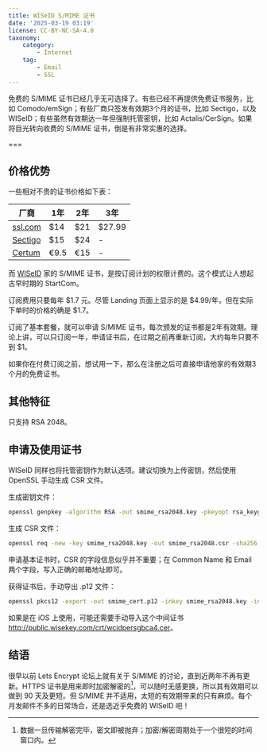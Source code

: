 ```yaml
---
title: WISeID S/MIME 证书
date: '2025-03-19 03:19'
license: CC-BY-NC-SA-4.0
taxonomy:
    category:
        - Internet
    tag:
        - Email
        - SSL
---
```


免费的 S/MIME 证书已经几乎无可选择了。有些已经不再提供免费证书服务，比如 Comodo/emSign；有些厂商只签发有效期3个月的证书，比如 Sectigo，以及 WISeID；有些虽然有效期达一年但强制托管密钥，比如 Actalis/CerSign。如果将目光转向收费的 S/MIME 证书，倒是有非常实惠的选择。

===

## 价格优势

一些相对不贵的证书价格如下表：

| 厂商 | 1年 | 2年 | 3年|
|-----|----|-----|----|
| [ssl.com](https://www.ssl.com/certificates/basic-email-smime-certificates/buy/) | $14 | $21 | $27.99 |
| [Sectigo](https://www.sectigo.com/ssl-certificates-tls/email-smime-certificate) | $15 | $24 | - |
| [Certum](https://shop.certum.eu/certum-s-mime-mailbox.html) | €9.5 | €15 | - |

而 [WISeID](https://wiseid.com/) 家的 S/MIME 证书，是按订阅计划的权限计费的。这个模式让人想起古早时期的 StartCom。

订阅费用只要每年 \$1.7 元。尽管 Landing 页面上显示的是 \$4.99/年，但在实际下单时的价格的确是 \$1.7。

订阅了基本套餐，就可以申请 S/MIME 证书，每次颁发的证书都是2年有效期。理论上讲，可以只订阅一年，申请证书后，在过期之前再重新订阅，大约每年只要不到 \$1。

如果你在付费订阅之前，想试用一下，那么在注册之后可直接申请他家的有效期3个月的免费证书。

## 其他特征

只支持 RSA 2048。

## 申请及使用证书

WISeID 同样也将托管密钥作为默认选项。建议切换为上传密钥，然后使用 OpenSSL 手动生成 CSR 文件。

生成密钥文件：

```bash
openssl genpkey -algorithm RSA -out smime_rsa2048.key -pkeyopt rsa_keygen_bits:2048
```

生成 CSR 文件：

```bash
openssl req -new -key smime_rsa2048.key -out smime_rsa2048.csr -sha256
```

申请基本证书时，CSR 的字段信息似乎并不重要；在 Common Name 和 Email 两个字段，写入正确的邮箱地址即可。

获得证书后，手动导出 .p12 文件：

```bash
openssl pkcs12 -export -out smime_cert.p12 -inkey smime_rsa2048.key -in smime_rsa2048.crt -certfile smime_rsa2048.crt
```

如果是在 iOS 上使用，可能还需要手动导入这个中间证书 <http://public.wisekey.com/crt/wcidpersgbca4.cer>。

## 结语

很早以前 Lets Encrypt 论坛上就有关于 S/MIME 的讨论，直到近两年不再有更新。HTTPS 证书是用来即时加密解密的[^note:1]，可以随时无感更换，所以其有效期可以做到 90 天及更短。但 S/MIME 并不适用，太短的有效期带来的只有麻烦。每个月发邮件不多的日常场合，还是选近乎免费的 WISeID 吧！

[^note:1]: 数据一旦传输解密完毕，密文即被抛弃；加密/解密周期处于一个很短的时间窗口内。
